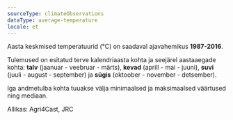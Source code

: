 ```yaml
---
sourceType: climateObservations
dataType: average-temperature
locale: et
---
```


Aasta keskmised temperatuurid (°C) on saadaval ajavahemikus **1987-2016**.

Tulemused on esitatud terve kalendriaasta kohta ja seejärel aastaaegade kohta:
**talv** (jaanuar - veebruar - märts), **kevad** (aprill - mai - juuni), **suvi** (juuli -
august - september) ja **sügis** (oktoober - november - detsember).

Iga andmetulba kohta tuuakse välja minimaalsed ja maksimaalsed väärtused ning
mediaan.

Allikas: Agri4Cast, JRC
